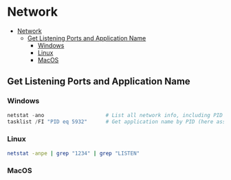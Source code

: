 # Network

- [Network](#network)
  - [Get Listening Ports and Application Name](#get-listening-ports-and-application-name)
    - [Windows](#windows)
    - [Linux](#linux)
    - [MacOS](#macos)


## Get Listening Ports and Application Name

### Windows

```powershell
netstat -ano                    # List all network info, including PID and port        
tasklist /FI "PID eq 5932"      # Get application name by PID (here assume PID is 5932)
```

### Linux

```bash
netstat -anpe | grep "1234" | grep "LISTEN"
```

### MacOS

